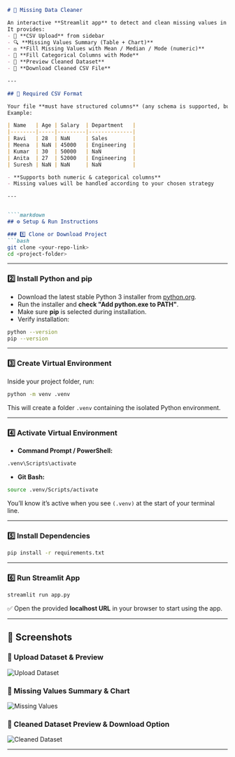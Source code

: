 ````markdown
# 🧹 Missing Data Cleaner

An interactive **Streamlit app** to detect and clean missing values in your dataset.  
It provides:  
- 📂 **CSV Upload** from sidebar  
- 🔍 **Missing Values Summary (Table + Chart)**  
- ⚖️ **Fill Missing Values with Mean / Median / Mode (numeric)**  
- 📝 **Fill Categorical Columns with Mode**  
- 👀 **Preview Cleaned Dataset**  
- 💾 **Download Cleaned CSV File**  

---

## 📂 Required CSV Format

Your file **must have structured columns** (any schema is supported, but missing values will be cleaned).  
Example:  

| Name   | Age | Salary  | Department   |  
|--------|-----|---------|--------------|  
| Ravi   | 28  | NaN     | Sales        |  
| Meena  | NaN | 45000   | Engineering  |  
| Kumar  | 30  | 50000   | NaN          |  
| Anita  | 27  | 52000   | Engineering  |  
| Suresh | NaN | NaN     | NaN          |  

- **Supports both numeric & categorical columns**  
- Missing values will be handled according to your chosen strategy  

---


````markdown
## ⚙️ Setup & Run Instructions

### 1️⃣ Clone or Download Project
```bash
git clone <your-repo-link>
cd <project-folder>
````

---

### 2️⃣ Install Python and pip

* Download the latest stable Python 3 installer from [python.org](https://www.python.org/downloads/windows/).
* Run the installer and **check "Add python.exe to PATH"**.
* Make sure **pip** is selected during installation.
* Verify installation:

```bash
python --version
pip --version
```

---

### 3️⃣ Create Virtual Environment

Inside your project folder, run:

```bash
python -m venv .venv
```

This will create a folder `.venv` containing the isolated Python environment.

---

### 4️⃣ Activate Virtual Environment

* **Command Prompt / PowerShell:**

```bash
.venv\Scripts\activate
```

* **Git Bash:**

```bash
source .venv/Scripts/activate
```

You’ll know it’s active when you see `(.venv)` at the start of your terminal line.

---

### 5️⃣ Install Dependencies

```bash
pip install -r requirements.txt
```

---

### 6️⃣ Run Streamlit App

```bash
streamlit run app.py
```

✅ Open the provided **localhost URL** in your browser to start using the app.


---

## 📸 Screenshots

### 🔹 Upload Dataset & Preview

![Upload Dataset](<img width="1909" height="920" alt="Screenshot 2025-09-10 184457" src="https://github.com/user-attachments/assets/ee7dae1c-7db8-48a0-9d39-eddb5ef2d058" />
)

### 🔹 Missing Values Summary & Chart

![Missing Values](<img width="1918" height="917" alt="Screenshot 2025-09-10 184544" src="https://github.com/user-attachments/assets/9537b6bf-9798-48ff-910b-ab87cc11f2a0" />
)

### 🔹 Cleaned Dataset Preview & Download Option

![Cleaned Dataset](<img width="1909" height="918" alt="Screenshot 2025-09-10 184605" src="https://github.com/user-attachments/assets/0a7c9acf-480f-4a33-b7a0-fd08fe6c6918" />
)

---
